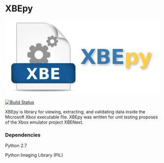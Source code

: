XBEpy
=====
![Image of XBEpy](https://raw.githubusercontent.com/LoveMHz/XBEpy/gh-pages/images/header_xbepy.png)

[![Build Status](https://travis-ci.org/LoveMHz/XBEpy.svg)](https://travis-ci.org/LoveMHz/XBEpy)

XBEpy is library for viewing, extracting, and validating data inside the Microsoft Xbox executable file. XBEpy was written for unit testing proposes of the Xbox emulator project XBENext.

### Dependencies
Python 2.7

Python Imaging Library (PIL)
